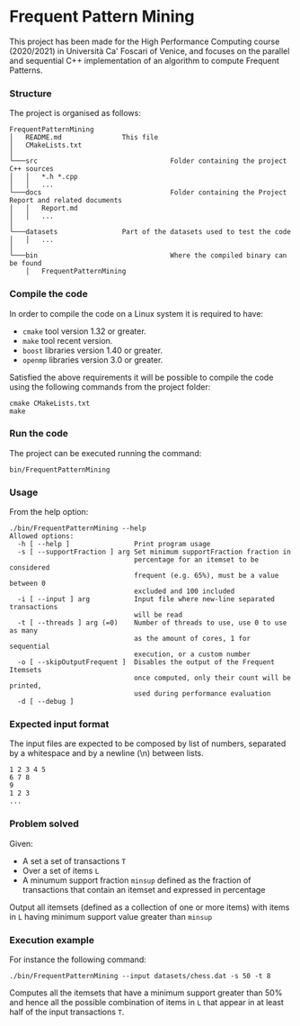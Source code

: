 # Frequent Pattern Mining
This project has been made for the High Performance Computing course (2020/2021) in Università Ca' Foscari of Venice, and focuses on the parallel and sequential C++ implementation of an algorithm to compute Frequent Patterns.

### Structure
The project is organised as follows:

```
FrequentPatternMining
│   README.md 				This file
│   CMakeLists.txt    	
│
└───src                                 Folder containing the project C++ sources
│   │   *.h *.cpp
│   │   ...
└───docs                                Folder containing the Project Report and related documents
│   │   Report.md
│   │   ...
│   
└───datasets				Part of the datasets used to test the code
│   │   ...
│
└───bin                                 Where the compiled binary can be found
	│   FrequentPatternMining
```

### Compile the code
In order to compile the code on a Linux system it is required to have:

 - `cmake` tool version 1.32 or greater.
 - `make` tool recent version.
 - `boost` libraries version 1.40 or greater.
 - `openmp` libraries version 3.0 or greater.

Satisfied the above requirements it will be possible to compile the code using the following commands from the project folder:
```
cmake CMakeLists.txt
make
```
### Run the code

The project can be executed running the command:

```
bin/FrequentPatternMining
```

### Usage

From the help option:

```
./bin/FrequentPatternMining --help
Allowed options:
  -h [ --help ]                Print program usage
  -s [ --supportFraction ] arg Set minimum supportFraction fraction in 
                               percentage for an itemset to be considered 
                               frequent (e.g. 65%), must be a value between 0 
                               excluded and 100 included
  -i [ --input ] arg           Input file where new-line separated transactions
                               will be read
  -t [ --threads ] arg (=0)    Number of threads to use, use 0 to use as many 
                               as the amount of cores, 1 for sequential 
                               execution, or a custom number
  -o [ --skipOutputFrequent ]  Disables the output of the Frequent Itemsets 
                               once computed, only their count will be printed,
                               used during performance evaluation
  -d [ --debug ]
```

### Expected input format
The input files are expected to be composed by list of numbers, separated by a whitespace and by a newline (\n) between lists.

```
1 2 3 4 5
6 7 8
9
1 2 3
...
```

### Problem solved
Given:
- A set a set of transactions `T`
- Over a set of items `L`
- A minumum support fraction `minsup` defined as the fraction of transactions that contain an itemset and expressed in percentage

Output all itemsets (defined as a collection of one or more items) with items in `L` having minimum support value greater than `minsup`

### Execution example

For instance the following command:

```
./bin/FrequentPatternMining --input datasets/chess.dat -s 50 -t 8
```

Computes all the itemsets that have a minimum support greater than 50% and hence all the possible combination of items in `L` that appear in at least half of the input transactions `T`.
